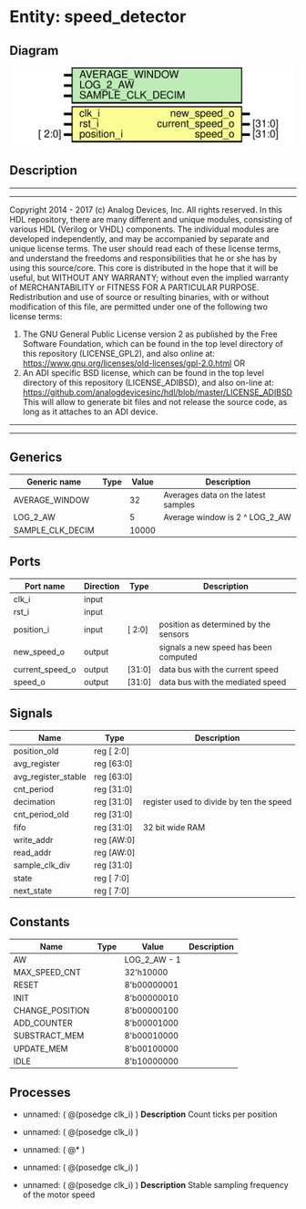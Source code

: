 # Entity: speed_detector

## Diagram

![Diagram](speed_detector.svg "Diagram")
## Description

***************************************************************************
 ***************************************************************************
 Copyright 2014 - 2017 (c) Analog Devices, Inc. All rights reserved.
 In this HDL repository, there are many different and unique modules, consisting
 of various HDL (Verilog or VHDL) components. The individual modules are
 developed independently, and may be accompanied by separate and unique license
 terms.
 The user should read each of these license terms, and understand the
 freedoms and responsibilities that he or she has by using this source/core.
 This core is distributed in the hope that it will be useful, but WITHOUT ANY
 WARRANTY; without even the implied warranty of MERCHANTABILITY or FITNESS FOR
 A PARTICULAR PURPOSE.
 Redistribution and use of source or resulting binaries, with or without modification
 of this file, are permitted under one of the following two license terms:
   1. The GNU General Public License version 2 as published by the
      Free Software Foundation, which can be found in the top level directory
      of this repository (LICENSE_GPL2), and also online at:
      <https://www.gnu.org/licenses/old-licenses/gpl-2.0.html>
 OR
   2. An ADI specific BSD license, which can be found in the top level directory
      of this repository (LICENSE_ADIBSD), and also on-line at:
      https://github.com/analogdevicesinc/hdl/blob/master/LICENSE_ADIBSD
      This will allow to generate bit files and not release the source code,
      as long as it attaches to an ADI device.
 ***************************************************************************
 ***************************************************************************
 
## Generics

| Generic name     | Type | Value | Description                         |
| ---------------- | ---- | ----- | ----------------------------------- |
| AVERAGE_WINDOW   |      | 32    | Averages data on the latest samples |
| LOG_2_AW         |      | 5     | Average window is 2 ^ LOG_2_AW      |
| SAMPLE_CLK_DECIM |      | 10000 |                                     |
## Ports

| Port name       | Direction | Type   | Description                           |
| --------------- | --------- | ------ | ------------------------------------- |
| clk_i           | input     |        |                                       |
| rst_i           | input     |        |                                       |
| position_i      | input     | [ 2:0] | position as determined by the sensors |
| new_speed_o     | output    |        | signals a new speed has been computed |
| current_speed_o | output    | [31:0] | data bus with the current speed       |
| speed_o         | output    | [31:0] | data bus with the mediated speed      |
## Signals

| Name                | Type       | Description                              |
| ------------------- | ---------- | ---------------------------------------- |
| position_old        | reg [ 2:0] |                                          |
| avg_register        | reg [63:0] |                                          |
| avg_register_stable | reg [63:0] |                                          |
| cnt_period          | reg [31:0] |                                          |
| decimation          | reg [31:0] | register used to divide by ten the speed |
| cnt_period_old      | reg [31:0] |                                          |
| fifo                | reg [31:0] | 32 bit wide RAM                          |
| write_addr          | reg [AW:0] |                                          |
| read_addr           | reg [AW:0] |                                          |
| sample_clk_div      | reg [31:0] |                                          |
| state               | reg [ 7:0] |                                          |
| next_state          | reg [ 7:0] |                                          |
## Constants

| Name            | Type | Value        | Description |
| --------------- | ---- | ------------ | ----------- |
| AW              |      | LOG_2_AW - 1 |             |
| MAX_SPEED_CNT   |      | 32'h10000    |             |
| RESET           |      | 8'b00000001  |             |
| INIT            |      | 8'b00000010  |             |
| CHANGE_POSITION |      | 8'b00000100  |             |
| ADD_COUNTER     |      | 8'b00001000  |             |
| SUBSTRACT_MEM   |      | 8'b00010000  |             |
| UPDATE_MEM      |      | 8'b00100000  |             |
| IDLE            |      | 8'b10000000  |             |
## Processes
- unnamed: ( @(posedge clk_i) )
**Description**
Count ticks per position

- unnamed: ( @(posedge clk_i) )
- unnamed: ( @* )
- unnamed: ( @(posedge clk_i) )
- unnamed: ( @(posedge clk_i) )
**Description**
Stable sampling frequency of the motor speed


